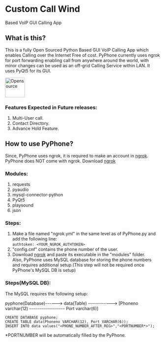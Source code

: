 # Custom Call Wind
 Based VoIP GUI Calling App  
   
## What is this?  
  
This is a fully Open Sourced Python Based GUI VoIP Calling App which enables Calling over the Internet Free of cost. PyPhone currently uses ngrok for port forwarding enabling call from anywhere around the world, with minor changes can be used as an off-grid Calling Service within LAN. It uses PyQt5 for its GUI.   
  
<a title="Open Source Initiative official SVG, Public domain, via Wikimedia Commons" href="https://commons.wikimedia.org/wiki/File:Opensource.svg"><img width="64" alt="Opensource" src="https://upload.wikimedia.org/wikipedia/commons/thumb/4/42/Opensource.svg/64px-Opensource.svg.png"></a>   
  

### Features Expected in Future releases:  
  
1. Multi-User call.  
2. Contact Directory.  
3. Advance Hold Feature.  
  
## How to use PyPhone?  
Since, PyPhone uses ngrok, it is required to make an account in [ngrok](https://ngrok.com/). PyPhone does NOT come with ngrok. Download [ngrok](https://ngrok.com/download)  
### Modules:  
1. requests  
2. pyaudio  
3. mysql-connector-python  
4. PyQt5  
5. playsound  
6. json  
  
### Steps:  
1. Make a file named "ngrok.yml" in the same level as of PyPhone.py and add the following line:  
    `authtoken: <YOUR_NGROK_AUTHTOKEN>`  
2. "config.cnf" contains the phone number of the user.  
3. Download [ngrok](https://ngrok.com/download) and paste its executable in the "modules" folder.   
Also, PyPhone uses MySQL database for storing the phone numbers and requires additional setup.(This step will not be required once PyPhone's MySQL DB is setup)  
### Steps(MySQL DB):
The MySQL requires the following setup:  
  
pyphone(Database)------> data(Table) ------------> [Phoneno varchar(12) ------------------ Port varchar(6)]
  
`CREATE DATABASE pyphone;`  
`CREATE TABLE data(Phoneno VARCHAR(12), Port VARCHAR(6));`  
`INSERT INTO data values("<PHONE_NUMBER_AFTER_REG>","<PORTNUMBER*>");`  
  
*PORTNUMBER will be automatically filled by the PyPhone. 
